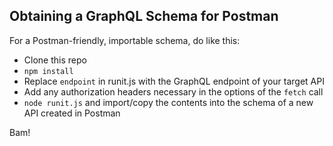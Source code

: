 ## Obtaining a GraphQL Schema for Postman

For a Postman-friendly, importable schema, do like this:
- Clone this repo
- `npm install`
- Replace `endpoint` in runit.js with the GraphQL endpoint of your target API
- Add any authorization headers necessary in the options of the `fetch` call
- `node runit.js` and import/copy the contents into the schema of a new API created in Postman

Bam!